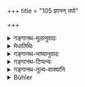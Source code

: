+++
title = "105 ज्ञानन् तपो"

+++

<details><summary>गङ्गानथ-मूलानुवादः</summary>

Wisdom, austerity, fire, food, clay, mind, water, smearing, wind, action, the sun and time are means of purification for corporeal beings.—(104).
</details>

<details><summary>मेधातिथिः</summary>

**ज्ञाना**दीनि कालशुद्धेः दृष्टान्ततयोपादीयन्ते । तथैतानि स्वविषये शुद्धिकारणानि । एवं कालो ऽपि नात्रातिशङ्कितव्यः । एतेषां यस्य यत्र शुद्धिहेतुत्वं तद् इहैव प्रकरणे तेषां वक्ष्यते । अन्येषां तत्र तत्र देशे ।

- तत्र **ज्ञानम्** आध्यात्मिकं सांख्ययोगोपदिष्टम् । तेन हि अविद्यावासनापासनेन रागादिक्षये निर्दोषज्ञानम् उपैति । वक्ष्यति च "बुद्धिर् ज्ञानेन शुध्यति" इति (म्ध् ५.१०८) । **तपः** कृच्छ्रचान्द्रायणादि । तत् पातकोपपातकानां शुद्धिहेतुः । **अग्निर्** मृन्मयादिषु "पुनः पाकेन" (म्ध् ५.१२१) इति । **आहारः** पवित्राणां पयोमूलानाम् । सो ऽपि तप इव शोधयति । मृद्वारिणां शुद्धिहेतुता प्रसिद्धैव । **मनसो** वक्ष्यते "मनः सत्येन" इति (म्ध् ५.१०८) । **उपाञ्जनं** मठादेः सुधागोमयादिना संमार्जनानुलेपने । **वायुश्** चण्डालादिस्पृष्टे तृणकाष्ठादौ रथापतिते । **कर्माणि** संध्योपासनादीनि । उक्तं च "पूर्वां संध्यां जपंस् तिष्ठेन् नैशम् एनो व्यपोहति" इति (म्ध् २.१०२) । एतच् च द्वितीये व्याख्यातम् । 

- सत्य् अपि तपसः कर्मत्वे प्राधान्यख्यापनार्थं पृथग् उपदेशः । प्रायेण च शास्त्रे भेदेनैव कर्मणस् तपो निर्दिश्यते "कर्मनिष्ठास् तपोनिष्ठाः" इति (य्ध् १.२१९) ॥ ५.१०४ ॥
</details>

<details><summary>गङ्गानथ-भाष्यानुवादः</summary>

‘*Wisdom*’ and the rest are mentioned only by way of illustrating the purification by lapse of time; the sense being—‘just as these are the means of purification within their own spheres, so is *Time* also, and the efficacy of this latter should not be doubted.’

Of the several things mentioned here, what is efficatious under what circumstances shall be explained in the present context itself; and the efficacy of other things shall be described in particular places.

‘*Wisdom*’—spiritual knowledge; such as is taught by the *Sāṅkhya-Yoga*. This serves to set aside Ignorance, and removes attachment and other impediments, whereupon wisdom becomes free from all defects. This is what is going to be described under 108, where it is said—‘Intellect becomes purified by wisdom.’

‘*Austerity*;’—the *Kṛcchra*, the *Cāndrāyaṇa* and the rest. This serves to remove the taint of major and minor sins.

‘*Fire*’—is the means of purification of earthen-ware vessels and such other things as have been mentioned as being ‘purified by re-baking’(121).

‘*Food*;’—*i.e*., the eating of such pure things as milk and roots.

This also serves to purify in the same manner as Austerity.

The fact of ‘*clay*’ and ‘*water*’ being the means of purification is well-known, That of the ‘*mind*’ is going to be described under 108.

‘*Smearing*;’—*i.e*., cleaning and whitewashing with such things as cowdung, lime and the like.

‘*Wind*’— purifies pieces of grass and wood lying on the roads, which happen to be touched by the *cāṇḍāla* and such others.

‘*Actions*;’—e. g., the saying of Twilight Prayers and such other rites. It has been declared under 2.102 that ‘one should stand saying the morning prayers, thus he removes the sin committed, during the night’;—what this means we have explained under Discourse II.

Though ‘Austerity’ also is an ‘action’, it has been mentioned separately for the purpose of emphasising its importance. In fact, in the srciptures ‘Austerity’ is generally mentioned separately; *e.g*. in Yājñavalkya, Ācāra 221—‘*Karmaniṣṭhāstaponiṣṭhāḥ*’—(104)
</details>

<details><summary>गङ्गानथ-टिप्पन्यः</summary>

(Verse 105 of others.)

This verse is quoted in *Hemādri* (Śrāddha, p. 792);—in
*Smṛtisāroddhāra* (p. 249);—and in *Nṛsiṃhaprasāda* (Śrāddha, p. 16b).
</details>

<details><summary>गङ्गानथ-तुल्य-वाक्यानि</summary>

*Viṣṇu* (22.88).—(Same as Manu.)

*Baudhāyana* (1.5.52).—‘Time, fire, purity of mind, water and the like,
smearing with cow-dung, and ignorance (of defilement) are declared to be the sixfold means of purification for created beings.’

*Yājñavalkya* (l.194).—‘Roads are purified by the rays of the moon and
the sun and by the wind.’

Do. (3.30-33).—‘Time, fire, acts, clay, wind, mind, knowledge, austerity, water, repentance, fasting—all these are causes of purification. For those who do what should not he done, charity is the means of purification; the river is purified by its current; of things requiring purification, it is brought about by clay and water; for the twice-born, renunciation is the purifier; for Vedic scholars, austerities; for the learned, tolerance; for the body, water; for those who have sinned secretly, the repeating of mantras; for the mind, truth; for all living beings, penance and learning; for the intellect, knowledge; for the Conscious Being, the best purification consists in the knowledge of God.’
</details>

<details><summary>Bühler</summary>

105	The knowledge (of Brahman) austerities, fire, (holy) food, earth, (restraint of) the internal organ, water, smearing (with cowdung), the wind, sacred rites, the sun, and time are the purifiers of corporeal (beings).
</details>
